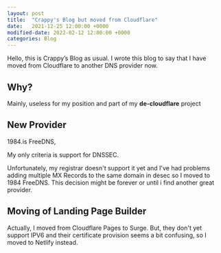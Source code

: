 ```yaml
---
layout: post
title:  "Crappy's Blog but moved from Cloudflare"
date:   2021-12-25 12:00:00 +0000
modified-date: 2022-02-12 12:00:00 +0000
categories: Blog
---
```

Hello, this is Crappy’s Blog as usual. I wrote this blog to say that I have moved from Cloudflare to another DNS provider now.

## Why?

Mainly, useless for my position and part of my **de-cloudflare** project

## New Provider

1984.is FreeDNS,

My only criteria is support for DNSSEC.

Unfortunately, my registrar doesn't support it yet and I've had problems adding multiple MX Records to the same domain in desec so I moved to 1984 FreeDNS. This decision might be forever or until i find another great provider.

## Moving of Landing Page Builder

Actually, I moved from Cloudflare Pages to Surge. But, they don't yet support IPV6 and their certificate provision seems a bit confusing, so I moved to Netlify instead.